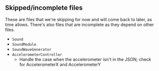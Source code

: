 ## Skipped/incomplete files

These are files that we're skipping for now and will come back to later, as time allows.
There's also files that are incomplete as they depend on other files.

* `Sound`
* `SoundModule`
* `SoundWaveGenerator`
* `AccelerometerController`
  * Handle the case when the accelerometer isn't in the JSON; check for AccelerometerX and AccelerometerY